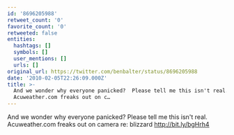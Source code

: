 ```yaml
---
id: '8696205988'
retweet_count: '0'
favorite_count: '0'
retweeted: false
entities:
  hashtags: []
  symbols: []
  user_mentions: []
  urls: []
original_url: https://twitter.com/benbalter/status/8696205988
date: '2010-02-05T22:26:09.000Z'
title: >-
  And we wonder why everyone panicked?  Please tell me this isn't real.
  Acuweather.com freaks out on c…
---
```


And we wonder why everyone panicked?  Please tell me this isn't real. Acuweather.com freaks out on camera re: blizzard http://bit.ly/bgHrh4